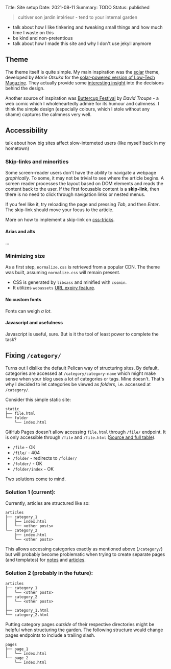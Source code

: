Title: Site setup
Date: 2021-08-11
Summary: TODO
Status: published

> cultiver son jardin intérieur - tend to your internal garden

- talk about how I like tinkering and tweaking small things and how much time I waste on this
- be kind and non-pretentious
- talk about how I made this site and why I don't use jekyll anymore

## Theme

The theme itself is quite simple. My main inspiration was the [solar][ltm-gh] theme, developed by
*Marie Otsuka* for the [solar-powered version of Low-Tech Magazine][ltm]. They actually provide some
[interesting insight][ltm-ab] into the decisions behind the design.

Another source of inspiration was [Buttercup Festival][bcf] by *David Troupe* - a web comic which I
wholeheartedly admire for its humour and calmness. I think the simple design (especially colours,
which I stole without any shame) captures the calmness very well.

## Accessibility

talk about how big sites affect slow-interneted users (like myself back in my hometown)

### Skip-links and minorities

Some screen-reader users don't have the ability to navigate a webpage *graphically*. To some, it may not be 
trivial to see where the article begins. A screen reader processes the layout based on DOM elements and
reads the content back to the user. If the first focusable content is a **skip-link**, then there is
no need to click through navigation links or nested menus.

If you feel like it, try reloading the page and pressing *Tab*, and then
*Enter*. The skip-link should move your focus to the article.

More on how to implement a skip-link on [css-tricks][cssskip].

#### Arias and alts

...

### Minimizing size

As a first step, `normalize.css` is retrieved from a popular CDN. The theme was built, assuming
`normalize.css` will remain present.

- CSS is generated by `libsass` and minified with `cssmin`.
- It utilizes `webassets` [URL expiry feature][webass].

#### No custom fonts

Fonts can weigh *a lot*.

#### Javascript and usefulness

Javascript is useful, sure. But is it the tool of least power to complete the
task?

## Fixing `/category/`

Turns out I dislike the default Pelican way of structuring sites. By default, categories are accessed at
`/category/category-name` which might make sense when your blog uses a lot of categories or tags. Mine
doesn't. That's why I decided to let categories be viewed as *folders*, i.e. accessed at `/category/`.  

Consider this simple static site:

```
static
├── file.html
└── folder
    └── index.html
```

GitHub Pages
doesn't allow accessing `file.html` through `/file/` endpoint. It is only accessible through `/file` and
`/file.html` ([Source and full table][trailing]).

- `/file` - OK
- `/file/` - 404
- `/folder` - redirects to `/folder/`
- `/folder/` - OK
- `/folder/index` - OK

Two solutions come to mind.

### Solution 1 (current):

Currently, articles are structured like so:

```
articles
├── category_1
│   ├── index.html
│   └── <other posts>
└── category_2
    ├── index.html
    └── <other posts>
```

This allows accessing categories exactly as mentioned above (`/category/`) but will probably become
problematic when trying to create separate pages (and templates) for [notes](/notes/) and
[articles](/articles/).

### Solution 2 (probably in the future):

```
articles
├── category_1
│   └── <other posts>
├── category_2
│   └── <other posts>
│
├── category_1.html
└── category_2.html
```

Putting category pages *outside* of their respective directories might be helpful when structuring the
garden. The following structure would change pages endpoints to include a trailing slash.

```
pages
├── page_1
│   └── index.html
└── page_2
    └── index.html
```

[bcf]: http://buttercupfestival.com/
[ltm]: https://solar.lowtechmagazine.com/
[ltm-ab]: https://solar.lowtechmagazine.com/about.html
[ltm-gh]: https://github.com/lowtechmag/solar
[webass]: https://webassets.readthedocs.io/en/latest/expiring.html
[trailing]: https://github.com/slorber/trailing-slash-guide
[cssskip]: https://css-tricks.com/how-to-create-a-skip-to-content-link/
